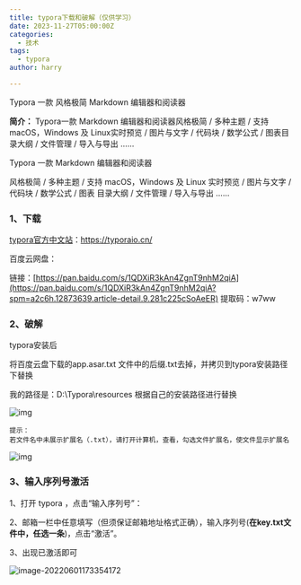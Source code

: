 ```yaml
---
title: typora下载和破解（仅供学习）
date: 2023-11-27T05:00:00Z
categories:
  - 技术
tags:
  - typora
author: harry

---
```


Typora 一款 风格极简 Markdown 编辑器和阅读器

<!--more-->

**简介：** Typora一款 Markdown 编辑器和阅读器风格极简 / 多种主题 / 支持 macOS，Windows 及 Linux实时预览 / 图片与文字 / 代码块 / 数学公式 / 图表目录大纲 / 文件管理 / 导入与导出 ……

Typora
一款 Markdown 编辑器和阅读器

风格极简 / 多种主题 / 支持 macOS，Windows 及 Linux
实时预览 / 图片与文字 / 代码块 / 数学公式 / 图表
目录大纲 / 文件管理 / 导入与导出 ……

### 1、下载

[typora官方中文站](https://typoraio.cn/)：https://typoraio.cn/

百度云网盘：

链接：[https://pan.baidu.com/s/1QDXiR3kAn4ZgnT9nhM2qiA](https://pan.baidu.com/s/1QDXiR3kAn4ZgnT9nhM2qiA?spm=a2c6h.12873639.article-detail.9.281c225cSoAeER)
提取码：w7ww

### 2、破解

typora安装后

将百度云盘下载的app.asar.txt 文件中的后缀.txt去掉，并拷贝到typora安装路径下替换

我的路径是：D:\Typora\resources 根据自己的安装路径进行替换

![img](https://typora-1304221450.cos.ap-guangzhou.myqcloud.com/typora/image-20220601172416583.png)

```
提示：
若文件名中未展示扩展名（.txt），请打开计算机，查看，勾选文件扩展名，使文件显示扩展名
```

![img](https://typora-1304221450.cos.ap-guangzhou.myqcloud.com/typora/image-20220601172533080.png)

### 3、输入序列号激活

1、打开 typora ，点击“输入序列号”：

2、邮箱一栏中任意填写（但须保证邮箱地址格式正确），输入序列号(**在key.txt文件中，任选一条**)，点击“激活”。

3、出现已激活即可

![image-20220601173354172](https://typora-1304221450.cos.ap-guangzhou.myqcloud.com/typora/image-20220601173354172.png)